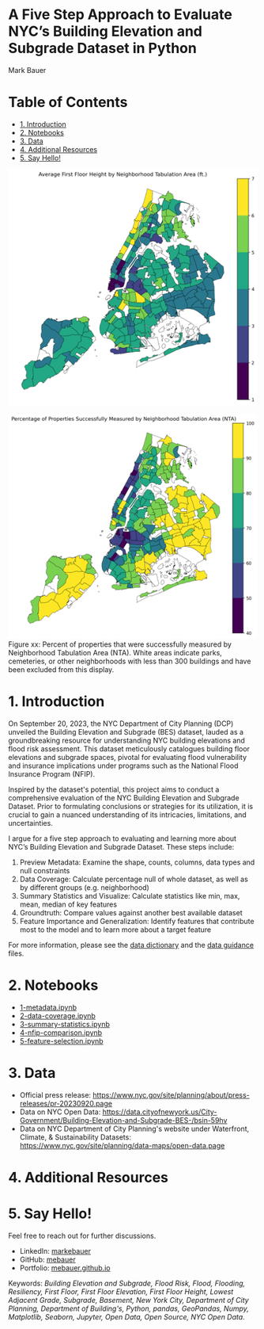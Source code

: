 # A Five Step Approach to Evaluate NYC’s Building Elevation and Subgrade Dataset in Python
Mark Bauer

# Table of Contents
* [1. Introduction](#1-Introduction)
* [2. Notebooks](#2-Notebooks)
* [3. Data](#3-Data)
* [4. Additional Resources](#4-Additional-Resources)
* [5. Say Hello!](#5-Say-Hello)

![grade-floor-mean](figures/grade-floor-mean.png)

![successfully-measured](figures/successfully-measured.png)
Figure xx: Percent of properties that were successfully measured by Neighborhood Tabulation Area (NTA). White areas indicate parks, cemeteries, or other neighborhoods with less than 300 buildings and have been excluded from this display.

# 1. Introduction
On September 20, 2023, the NYC Department of City Planning (DCP) unveiled the Building Elevation and Subgrade (BES) dataset, lauded as a groundbreaking resource for understanding NYC building elevations and flood risk assessment. This dataset meticulously catalogues building floor elevations and subgrade spaces, pivotal for evaluating flood vulnerability and insurance implications under programs such as the National Flood Insurance Program (NFIP).

Inspired by the dataset's potential, this project aims to conduct a comprehensive evaluation of the NYC Building Elevation and Subgrade Dataset. Prior to formulating conclusions or strategies for its utilization, it is crucial to gain a nuanced understanding of its intricacies, limitations, and uncertainties.

I argue for a five step approach to evaluating and learning more about NYC’s Building Elevation and Subgrade Dataset. These steps include:
1. Preview Metadata: Examine the shape, counts, columns, data types and null constraints
2. Data Coverage: Calculate percentage null of whole dataset, as well as by different groups (e.g. neighborhood)
3. Summary Statistics and Visualize: Calculate statistics like min, max, mean, median of key features
4. Groundtruth: Compare values against another best available dataset
5. Feature Importance and Generalization: Identify features that contribute most to the model and to learn more about a target feature

For more information, please see the [data dictionary](https://github.com/mebauer/building-elevation-subgrade-nyc/blob/main/Building_Elevation_and_Subgrade-Data_Dictionary.xlsx) and the [data guidance](https://github.com/mebauer/building-elevation-subgrade-nyc/blob/main/Building%20Elevation%20and%20Subgrade%20Dataset%20Guidance.pdf) files.


# 2. Notebooks
- [1-metadata.ipynb](https://github.com/mebauer/building-elevation-subgrade-nyc/blob/main/1-metadata.ipynb)
- [2-data-coverage.ipynb](https://github.com/mebauer/building-elevation-subgrade-nyc/blob/main/2-data-coverage.ipynb)
- [3-summary-statistics.ipynb](https://github.com/mebauer/building-elevation-subgrade-nyc/blob/main/3-summary-statistics.ipynb)
- [4-nfip-comparison.ipynb](https://github.com/mebauer/building-elevation-subgrade-nyc/blob/main/4-nfip-comparison.ipynb)
- [5-feature-selection.ipynb](https://github.com/mebauer/building-elevation-subgrade-nyc/blob/main/5-feature-selection.ipynb)

# 3. Data
- Official press release: https://www.nyc.gov/site/planning/about/press-releases/pr-20230920.page
- Data on NYC Open Data: https://data.cityofnewyork.us/City-Government/Building-Elevation-and-Subgrade-BES-/bsin-59hv  
- Data on NYC Department of City Planning's website under Waterfront, Climate, & Sustainability Datasets:  
https://www.nyc.gov/site/planning/data-maps/open-data.page


# 4. Additional Resources


# 5. Say Hello!
Feel free to reach out for further discussions.
- LinkedIn: [markebauer](https://www.linkedin.com/in/markebauer/)  
- GitHub: [mebauer](https://github.com/mebauer)  
- Portfolio: [mebauer.github.io](https://mebauer.github.io/)

Keywords: *Building Elevation and Subgrade, Flood Risk, Flood, Flooding, Resiliency, First Floor, First Floor Elevation, First Floor Height, Lowest Adjacent Grade, Subgrade, Basement, New York City, Department of City Planning, Department of Building's, Python, pandas, GeoPandas, Numpy, Matplotlib, Seaborn, Jupyter, Open Data, Open Source, NYC Open Data*.